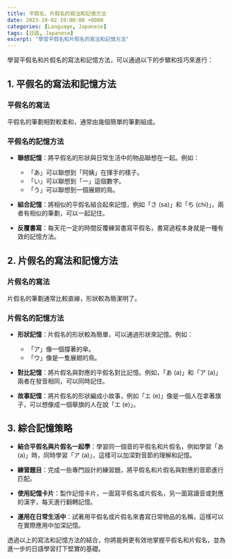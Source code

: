 ```yaml
---
title: 平假名、片假名的寫法和記憶方法
date: 2023-10-02 19:00:00 +0800
categories: [Language, Japanese]
tags: [日語, Japanese] 
excerpt: "學習平假名和片假名的寫法和記憶方法"
---
```


學習平假名和片假名的寫法和記憶方法，可以通過以下的步驟和技巧來進行：

## **1. 平假名的寫法和記憶方法**

### **平假名的寫法**
平假名的筆劃相對較柔和，通常由幾個簡單的筆劃組成。

### **平假名的記憶方法**
- **聯想記憶**：將平假名的形狀與日常生活中的物品聯想在一起。例如：
  - 「あ」可以聯想到「阿姨」在揮手的樣子。
  - 「い」可以聯想到「一」這個數字。
  - 「う」可以聯想到一個展翅的鳥。

- **組合記憶**：將相似的平假名組合起來記憶，例如「さ (sa)」和「ち (chi)」，兩者有相似的筆劃，可以一起記住。

- **反覆書寫**：每天花一定的時間反覆練習書寫平假名，書寫過程本身就是一種有效的記憶方法。

## **2. 片假名的寫法和記憶方法**

### **片假名的寫法**
片假名的筆劃通常比較直線，形狀較為簡潔明了。

### **片假名的記憶方法**
- **形狀記憶**：片假名的形狀較為簡單，可以通過形狀來記憶。例如：
  - 「ア」像一個撐著的傘。
  - 「ウ」像是一隻展翅的鳥。

- **對比記憶**：將片假名與對應的平假名對比記憶。例如，「あ (a)」和「ア (a)」兩者在發音相同，可以同時記住。

- **故事記憶**：將片假名的形狀編成小故事，例如「エ (e)」像是一個人在拿著旗子，可以想像成一個舉旗的人在說「エ (e)」。

## **3. 綜合記憶策略**
- **結合平假名與片假名一起學**：學習同一個音的平假名和片假名，例如學習「あ (a)」時，同時學習「ア (a)」，這樣可以加深對音節的理解和記憶。

- **練習題目**：完成一些專門設計的練習題，將平假名和片假名與對應的音節進行匹配。

- **使用記憶卡片**：製作記憶卡片，一面寫平假名或片假名，另一面寫讀音或對應的漢字，每天進行翻轉記憶。

- **運用在日常生活中**：試著用平假名或片假名來書寫日常物品的名稱，這樣可以在實際應用中加深記憶。

透過以上的寫法和記憶方法的結合，你將能夠更有效地掌握平假名和片假名，並為進一步的日語學習打下堅實的基礎。
